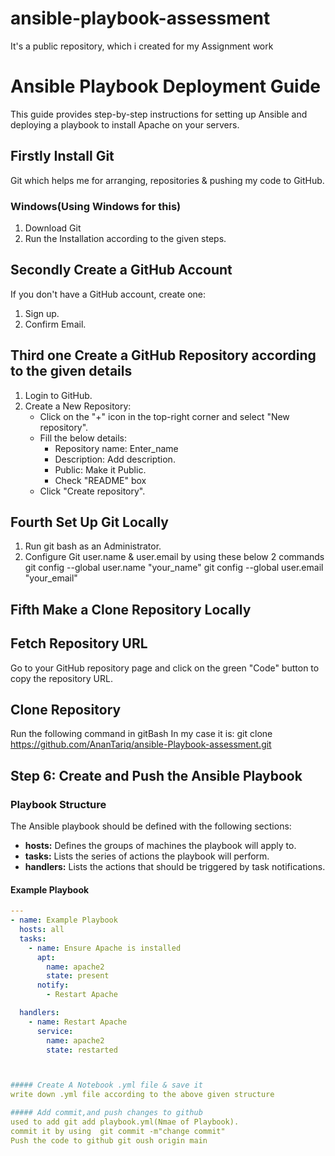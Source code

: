 # ansible-playbook-assessment
It's a public repository, which i created for my Assignment work
# Ansible Playbook Deployment Guide

This guide provides step-by-step instructions for setting up Ansible and deploying a playbook to install Apache on your servers. 

## Firstly Install Git

Git which helps me for arranging, repositories & pushing my code to GitHub.

### Windows(Using Windows for this)
1. Download Git
2. Run the Installation according to the given steps.

## Secondly Create a GitHub Account

If you don't have a GitHub account, create one:

1. Sign up.
2. Confirm Email.

## Third one Create a GitHub Repository according to the given details

1. Login to GitHub.
2. Create a New Repository:
   - Click on the "+" icon in the top-right corner and select "New repository".
   - Fill the below details:
     - Repository name: Enter_name
     - Description: Add description.
     - Public: Make it Public.
     - Check "README" box
   - Click "Create repository".

## Fourth Set Up Git Locally

1. Run git bash as an Administrator.
2. Configure Git user.name & user.email by using these below 2 commands
   git config --global user.name "your_name"
   git config --global user.email "your_email"

## Fifth Make a Clone Repository Locally

## Fetch Repository URL
Go to your GitHub repository page and click on the green "Code" button to copy the repository URL.

## Clone Repository
Run the following command in gitBash
In my case it is: git clone https://github.com/AnanTariq/ansible-Playbook-assessment.git


## Step 6: Create and Push the Ansible Playbook

### Playbook Structure

The Ansible playbook should be defined with the following sections:

- **hosts:** Defines the groups of machines the playbook will apply to.
- **tasks:** Lists the series of actions the playbook will perform.
- **handlers:** Lists the actions that should be triggered by task notifications.

#### Example Playbook

```yaml
---
- name: Example Playbook
  hosts: all
  tasks:
    - name: Ensure Apache is installed
      apt:
        name: apache2
        state: present
      notify:
        - Restart Apache

  handlers:
    - name: Restart Apache
      service:
        name: apache2
        state: restarted



##### Create A Notebook .yml file & save it
write down .yml file according to the above given structure

##### Add commit,and push changes to github
used to add git add playbook.yml(Nmae of Playbook).
commit it by using  git commit -m"change commit"
Push the code to github git oush origin main
